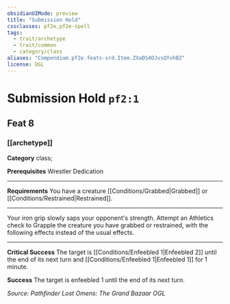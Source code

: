 ```yaml
---
obsidianUIMode: preview
title: "Submission Hold"
cssclasses: pf2e,pf2e-spell
tags:
  - trait/archetype
  - trait/common
  - category/class
aliases: "Compendium.pf2e.feats-srd.Item.ZXaDS4OJvsQYvhBZ"
license: OGL
---
```

# Submission Hold `pf2:1`
## Feat 8
### [[archetype]]

**Category** class; 



**Prerequisites** Wrestler Dedication
* * *
**Requirements** You have a creature [[Conditions/Grabbed|Grabbed]] or [[Conditions/Restrained|Restrained]].

* * *

Your iron grip slowly saps your opponent's strength. Attempt an Athletics check to Grapple the creature you have grabbed or restrained, with the following effects instead of the usual effects.

* * *

**Critical Success** The target is [[Conditions/Enfeebled 1|Enfeebled 2]] until the end of its next turn and [[Conditions/Enfeebled 1|Enfeebled 1]] for 1 minute.

**Success** The target is enfeebled 1 until the end of its next turn.

*Source: Pathfinder Lost Omens: The Grand Bazaar*
*OGL*